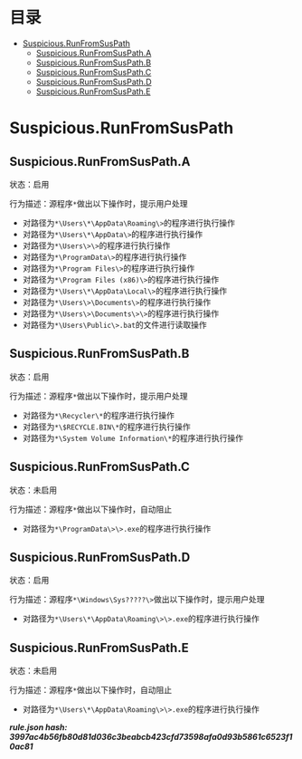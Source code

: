 



目录
==

* [Suspicious.RunFromSusPath](#suspiciousrunfromsuspath)
	* [Suspicious.RunFromSusPath.A](#suspiciousrunfromsuspatha)
	* [Suspicious.RunFromSusPath.B](#suspiciousrunfromsuspathb)
	* [Suspicious.RunFromSusPath.C](#suspiciousrunfromsuspathc)
	* [Suspicious.RunFromSusPath.D](#suspiciousrunfromsuspathd)
	* [Suspicious.RunFromSusPath.E](#suspiciousrunfromsuspathe)

# Suspicious.RunFromSusPath

## Suspicious.RunFromSusPath.A
  
状态：启用

行为描述：源程序`*`做出以下操作时，提示用户处理
- 对路径为`*\Users\*\AppData\Roaming\>`的程序进行执行操作
- 对路径为`*\Users\*\AppData\>`的程序进行执行操作
- 对路径为`*\Users\>\>`的程序进行执行操作
- 对路径为`*\ProgramData\>`的程序进行执行操作
- 对路径为`*\Program Files\>`的程序进行执行操作
- 对路径为`*\Program Files (x86)\>`的程序进行执行操作
- 对路径为`*\Users\*\AppData\Local\>`的程序进行执行操作
- 对路径为`*\Users\>\Documents\>`的程序进行执行操作
- 对路径为`*\Users\>\Documents\>\>`的程序进行执行操作
- 对路径为`*\Users\Public\>.bat`的文件进行读取操作

## Suspicious.RunFromSusPath.B
  
状态：启用

行为描述：源程序`*`做出以下操作时，提示用户处理
- 对路径为`*\Recycler\*`的程序进行执行操作
- 对路径为`*\$RECYCLE.BIN\*`的程序进行执行操作
- 对路径为`*\System Volume Information\*`的程序进行执行操作

## Suspicious.RunFromSusPath.C
  
状态：未启用

行为描述：源程序`*`做出以下操作时，自动阻止
- 对路径为`*\ProgramData\>\>.exe`的程序进行执行操作

## Suspicious.RunFromSusPath.D
  
状态：启用

行为描述：源程序`*\Windows\Sys?????\>`做出以下操作时，提示用户处理
- 对路径为`*\Users\*\AppData\Roaming\>\>.exe`的程序进行执行操作

## Suspicious.RunFromSusPath.E
  
状态：未启用

行为描述：源程序`*`做出以下操作时，自动阻止
- 对路径为`*\Users\*\AppData\Roaming\>\>.exe`的程序进行执行操作
  
***rule.json hash: 3997ac4b56fb80d81d036c3beabcb423cfd73598afa0d93b5861c6523f10ac81***